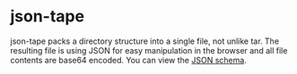 json-tape
=========

json-tape packs a directory structure into a single file, not unlike tar. The resulting file is using JSON for easy manipulation in the browser and all file contents are base64 encoded. You can view the [JSON schema](json-tape.schema.json).
